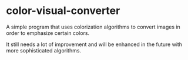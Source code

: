 # color-visual-converter
A simple program that uses colorization algorithms to convert images in order to emphasize certain colors. 

It still needs a lot of improvement and will be enhanced in the future with more sophisticated algorithms. 
